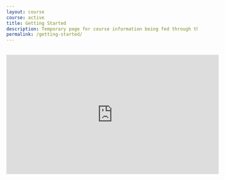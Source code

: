 ```yaml
---
layout: course
course: active
title: Getting Started
description: Temporary page for course information being fed through the course template served from markdown file
permalink: /getting-started/
---
```


<br>
<div class="embed-responsive embed-responsive-16by9">
  <iframe width="560" height="315" src="https://www.youtube-nocookie.com/embed/C1mVcP0Qems" frameborder="0" allow="autoplay; encrypted-media" allowfullscreen></iframe>
</div><br><br>
